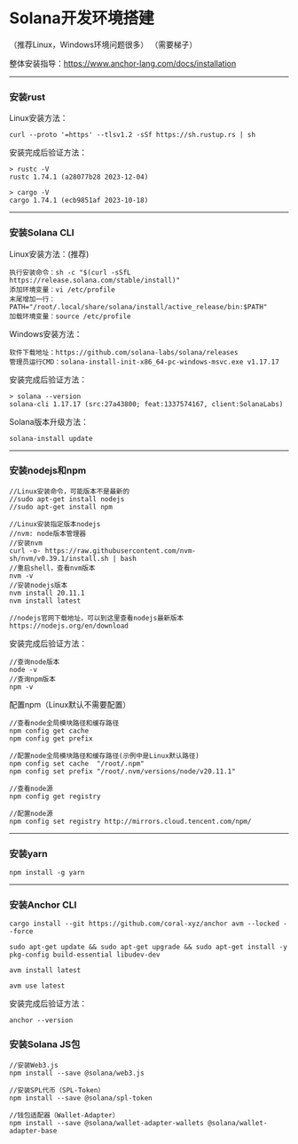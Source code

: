 # Solana开发环境搭建

（推荐Linux，Windows环境问题很多）
（需要梯子）

整体安装指导：https://www.anchor-lang.com/docs/installation

---
### 安装rust

Linux安装方法：
```shell
curl --proto '=https' --tlsv1.2 -sSf https://sh.rustup.rs | sh
```

安装完成后验证方法：
```shell
> rustc -V
rustc 1.74.1 (a28077b28 2023-12-04)

> cargo -V
cargo 1.74.1 (ecb9851af 2023-10-18)
```

---
### 安装Solana CLI

Linux安装方法：(推荐)
```shell
执行安装命令：sh -c "$(curl -sSfL https://release.solana.com/stable/install)"
添加环境变量：vi /etc/profile 
末尾增加一行：PATH="/root/.local/share/solana/install/active_release/bin:$PATH"
加载环境变量：source /etc/profile
```

Windows安装方法：
```shell
软件下载地址：https://github.com/solana-labs/solana/releases
管理员运行CMD：solana-install-init-x86_64-pc-windows-msvc.exe v1.17.17
```

安装完成后验证方法：
```shell
> solana --version
solana-cli 1.17.17 (src:27a43800; feat:1337574167, client:SolanaLabs)
```

Solana版本升级方法：
```shell
solana-install update
```

---
### 安装nodejs和npm
```
//Linux安装命令，可能版本不是最新的
//sudo apt-get install nodejs
//sudo apt-get install npm

//Linux安装指定版本nodejs
//nvm: node版本管理器
//安装nvm
curl -o- https://raw.githubusercontent.com/nvm-sh/nvm/v0.39.1/install.sh | bash
//重启shell，查看nvm版本
nvm -v
//安装nodejs版本
nvm install 20.11.1
nvm install latest

//nodejs官网下载地址，可以到这里查看nodejs最新版本
https://nodejs.org/en/download
```

安装完成后验证方法：
```
//查询node版本
node -v
//查询npm版本
npm -v
```

配置npm（Linux默认不需要配置）
```
//查看node全局模块路径和缓存路径
npm config get cache 
npm config get prefix 

//配置node全局模块路径和缓存路径(示例中是Linux默认路径)
npm config set cache  "/root/.npm"
npm config set prefix "/root/.nvm/versions/node/v20.11.1"

//查看node源
npm config get registry

//配置node源
npm config set registry http://mirrors.cloud.tencent.com/npm/
```

---
### 安装yarn
```
npm install -g yarn
```

---
### 安装Anchor CLI
```
cargo install --git https://github.com/coral-xyz/anchor avm --locked --force

sudo apt-get update && sudo apt-get upgrade && sudo apt-get install -y pkg-config build-essential libudev-dev

avm install latest

avm use latest
```

安装完成后验证方法：
```
anchor --version
```

### 安装Solana JS包
```
//安装Web3.js
npm install --save @solana/web3.js

//安装SPL代币（SPL-Token）
npm install --save @solana/spl-token

//钱包适配器（Wallet-Adapter）
npm install --save @solana/wallet-adapter-wallets @solana/wallet-adapter-base
```
